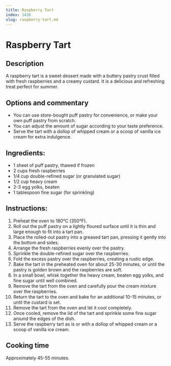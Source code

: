```yaml
---
title: Raspberry Tart
index: 1426
slug: raspberry-tart.md
---
```


# Raspberry Tart

## Description
A raspberry tart is a sweet dessert made with a buttery pastry crust filled with fresh raspberries and a creamy custard. It is a delicious and refreshing treat perfect for summer.

## Options and commentary
- You can use store-bought puff pastry for convenience, or make your own puff pastry from scratch.
- You can adjust the amount of sugar according to your taste preference.
- Serve the tart with a dollop of whipped cream or a scoop of vanilla ice cream for extra indulgence.

## Ingredients:
- 1 sheet of puff pastry, thawed if frozen
- 2 cups fresh raspberries
- 1/4 cup double-refined sugar (or granulated sugar)
- 1/2 cup heavy cream
- 2-3 egg yolks, beaten
- 1 tablespoon fine sugar (for sprinkling)

## Instructions:
1. Preheat the oven to 180°C (350°F).
2. Roll out the puff pastry on a lightly floured surface until it is thin and large enough to fit into a tart pan.
3. Place the rolled-out pastry into a greased tart pan, pressing it gently into the bottom and sides.
4. Arrange the fresh raspberries evenly over the pastry.
5. Sprinkle the double-refined sugar over the raspberries.
6. Fold the excess pastry over the raspberries, creating a rustic edge.
7. Bake the tart in the preheated oven for about 25-30 minutes, or until the pastry is golden brown and the raspberries are soft.
8. In a small bowl, whisk together the heavy cream, beaten egg yolks, and fine sugar until well combined.
9. Remove the tart from the oven and carefully pour the cream mixture over the raspberries.
10. Return the tart to the oven and bake for an additional 10-15 minutes, or until the custard is set.
11. Remove the tart from the oven and let it cool completely.
12. Once cooled, remove the lid of the tart and sprinkle some fine sugar around the edges of the dish.
13. Serve the raspberry tart as is or with a dollop of whipped cream or a scoop of vanilla ice cream.

## Cooking time
Approximately 45-55 minutes.